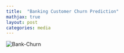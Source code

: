```yaml
---
title:  "Banking Customer Churn Prediction"
mathjax: true
layout: post
categories: media
---
```


![Bank-Churn](https://github.com/tammysilva/tammyts.github.io/assets/86021390/eb5f2819-f384-4ac6-bb7b-cb26137b4286)
